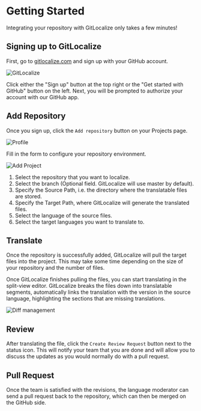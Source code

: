 # Getting Started

Integrating your repository with GitLocalize only takes a few minutes!

## Signing up to GitLocalize

First, go to [gitlocalize.com](https://gitlocalize.com) and sign up with your GitHub account.

![GitLocalize](assets/img/getting_started/gitlocalize.png)

Click either the "Sign up" button at the top right or the "Get started with GitHub" button on the left. Next, you will be prompted to authorize your account with our GitHub app.


## Add Repository

Once you sign up, click the `Add repository` button on your Projects page.

![Profile](assets/img/getting_started/profile.png)

Fill in the form to configure your repository environment.

![Add Project](assets/img/getting_started/add_repository.png)

1. Select the repository that you want to localize.
2. Select the branch (Optional field. GitLocalize will use master by default).
3. Specify the Source Path, i.e. the directory where the translatable files are stored.
4. Specify the Target Path, where GitLocalize will generate the translated files.
5. Select the language of the source files.
6. Select the target languages you want to translate to.

## Translate

Once the repository is successfully added, GitLocalize will pull the target files into the project. This may take some time depending on the size of your repository and the number of files.

Once GitLocalize finishes pulling the files, you can start translating in the split-view editor. GitLocalize breaks the files down into translatable segments, automatically links the translation with the version in the source language, highlighting the sections that are missing translations.

![Diff management](/assets/img/about/diff_management.png)

## Review

After translating the file, click the `Create Review Request` button next to the status icon. This will notify your team that you are done and will allow you to discuss the updates as you would normally do with a pull request.

## Pull Request

Once the team is satisfied with the revisions, the language moderator can send a pull request back to the repository, which can then be merged on the GitHub side.
